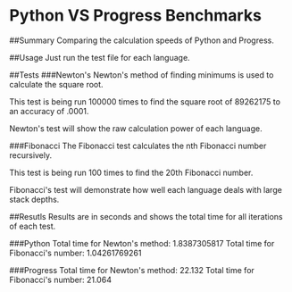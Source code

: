 Python VS Progress Benchmarks
=============================

##Summary
Comparing the calculation speeds of Python and Progress.

##Usage
Just run the test file for each language.

##Tests
###Newton's
Newton's method of finding minimums is used to calculate the square root.

This test is being run 100000 times to find the square root of 89262175 to an accuracy of .0001.

Newton's test will show the raw calculation power of each language.

###Fibonacci
The Fibonacci test calculates the nth Fibonacci number recursively.

This test is being run 100 times to find the 20th Fibonacci number.

Fibonacci's test will demonstrate how well each language deals with large stack depths.

##Resutls
Results are in seconds and shows the total time for all iterations of each test.

###Python
Total time for Newton's method: 1.8387305817
Total time for Fibonacci's number: 1.04261769261

###Progress
Total time for Newton's method: 22.132
Total time for Fibonacci's number: 21.064
